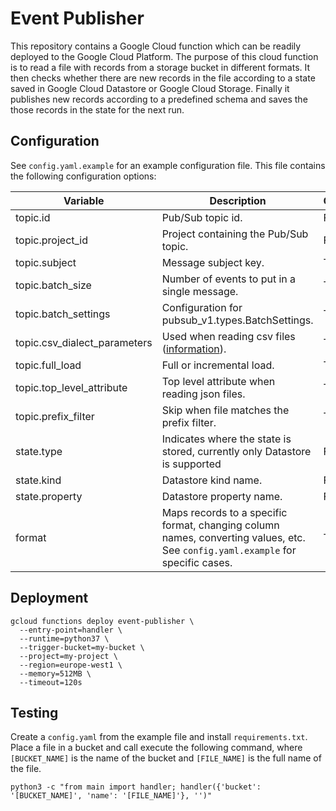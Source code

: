 # Event Publisher

This repository contains a Google Cloud function which can be readily deployed to the Google Cloud Platform. The purpose of this cloud function is to read a file with records from a storage bucket in different formats. It then checks whether there are new records in the file according to a state saved in Google Cloud Datastore or Google Cloud Storage. Finally it publishes new records according to a predefined schema and saves the those records in the state for the next run.

## Configuration

See `config.yaml.example` for an example configuration file. This file contains the following configuration options:

| Variable             | Description                                       | Optional  |
| -------------------- |-------------------------------------------------- | --------- |
| topic.id             | Pub/Sub topic id.                                 | False     |
| topic.project_id     | Project containing the Pub/Sub topic.             | False     |
| topic.subject        | Message subject key.                              | True      |
| topic.batch_size     | Number of events to put in a single message.      | True      |
| topic.batch_settings | Configuration for pubsub_v1.types.BatchSettings.  | True      |
| topic.csv_dialect_parameters | Used when reading csv files ([information](https://pandas.pydata.org/pandas-docs/stable/reference/api/pandas.read_csv.html)).                   | True      |
| topic.full_load      | Full or incremental load.                         | True      |
| topic.top_level_attribute | Top level attribute when reading json files. | True      |
| topic.prefix_filter  | Skip when file matches the prefix filter.         | True      |
| state.type           | Indicates where the state is stored, currently only Datastore is supported              | False      |
| state.kind           | Datastore kind name.                              | False     |
| state.property       | Datastore property name.                          | False     |
| format               | Maps records to a specific format, changing column names, converting values, etc. See `config.yaml.example` for specific cases. | True |

## Deployment

```
gcloud functions deploy event-publisher \
  --entry-point=handler \
  --runtime=python37 \
  --trigger-bucket=my-bucket \
  --project=my-project \
  --region=europe-west1 \
  --memory=512MB \
  --timeout=120s
```

## Testing

Create a `config.yaml` from the example file and install `requirements.txt`. Place a file in a bucket and call execute the following command, where `[BUCKET_NAME]` is the name of the bucket and `[FILE_NAME]` is the full name of the file.

```
python3 -c "from main import handler; handler({'bucket': '[BUCKET_NAME]', 'name': '[FILE_NAME]'}, '')"
```
